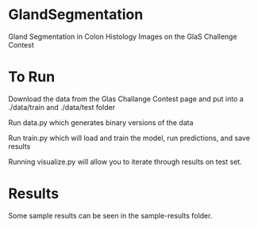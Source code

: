 # GlandSegmentation
Gland Segmentation in Colon Histology Images on the GlaS Challenge Contest

# To Run
Download the data from the Glas Challange Contest page and put into a ./data/train and ./data/test folder

Run data.py which generates binary versions of the data

Run train.py which will load and train the model, run predictions, and save results

Running visualize.py will allow you to iterate through results on test set.

# Results
Some sample results can be seen in the sample-results folder.
